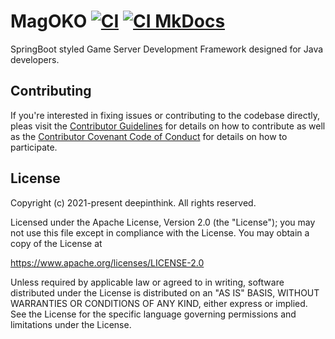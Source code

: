 # MagOKO [![CI](https://github.com/deepinthink/magoko/actions/workflows/ci.yml/badge.svg)](https://github.com/deepinthink/magoko/actions/workflows/ci.yml) [![CI MkDocs](https://github.com/deepinthink/magoko/actions/workflows/ci-mkdocs.yml/badge.svg)](https://github.com/deepinthink/magoko/actions/workflows/ci-mkdocs.yml)
SpringBoot styled Game Server Development Framework designed for Java developers.

## Contributing
If you're interested in fixing issues or contributing to the codebase 
directly, pleas visit the [Contributor Guidelines](CONTRIBUTING.md) 
for details on how to contribute as well as the 
[Contributor Covenant Code of Conduct](CODE_OF_CONDUCT.md) 
for details on how to participate. 

## License
Copyright (c) 2021-present deepinthink. All rights reserved.

Licensed under the Apache License, Version 2.0 (the "License");
you may not use this file except in compliance with the License.
You may obtain a copy of the License at

https://www.apache.org/licenses/LICENSE-2.0

Unless required by applicable law or agreed to in writing, software
distributed under the License is distributed on an "AS IS" BASIS,
WITHOUT WARRANTIES OR CONDITIONS OF ANY KIND, either express or implied.
See the License for the specific language governing permissions and
limitations under the License.
